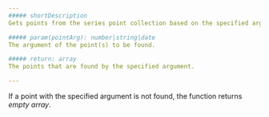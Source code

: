 ```yaml
---
##### shortDescription
Gets points from the series point collection based on the specified argument.

##### param(pointArg): number|string|date
The argument of the point(s) to be found.

##### return: array
The points that are found by the specified argument.

---
```

If a point with the specified argument is not found, the function returns <i>empty array</i>.